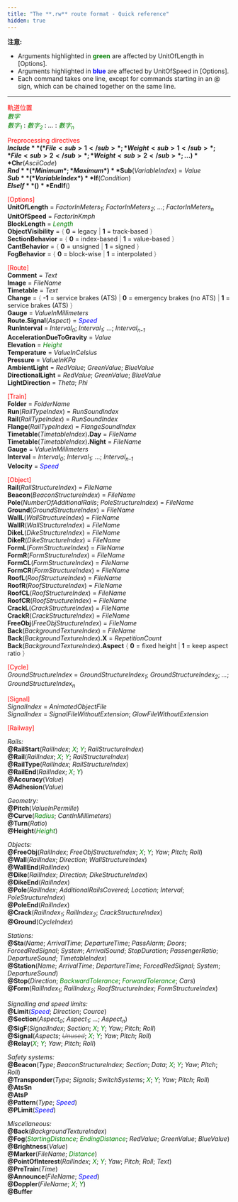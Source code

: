 ```yaml
---
title: "The **.rw** route format - Quick reference"
hidden: true
---
```


**注意:** 

- Arguments highlighted in **<font color="green">green</font>** are affected by UnitOfLength in [Options].
- Arguments highlighted in **<font color="blue">blue</font>** are affected by UnitOfSpeed in [Options].
- Each command takes one line, except for commands starting in an @ sign, which can be chained together on the same line.

---

<font color="red">軌道位置</font>  
*<font color="green">數字</font>*  
*<font color="green">數字<sub>1</sub></font>* : *<font color="green">數字<sub>2</sub></font>* : *...* : *<font color="green">數字<sub>n</sub></font>*

<font color="red">Preprocessing directives</font>  
**$Include**(*File<sub>1</sub>*; *Weight<sub>1</sub>*; *File<sub>2</sub>*; *Weight<sub>2</sub>*; ...)  
**$Chr**(*AsciiCode*)  
**$Rnd**(*Minimum*; *Maximum*)  
**$Sub**(*VariableIndex*) = *Value*  
**$Sub**(*VariableIndex*)  
**$If**(*Condition*)  
**$ElseIf**()  
**$EndIf**()

<font color="red">[Options]</font>  
**UnitOfLength** = *FactorInMeters<sub>1</sub>*; *FactorInMeters<sub>2</sub>*; *...*; *FactorInMeters<sub>n</sub>*  
**UnitOfSpeed** = *FactorInKmph*  
**BlockLength** = *<font color="green">Length</font>*  
**ObjectVisibility** = <font color="gray">{</font> **0** = legacy <font color="gray">|</font> **1** = track-based <font color="gray">}</font>  
**SectionBehavior** = <font color="gray">{</font> **0** = index-based <font color="gray">|</font> **1** = value-based <font color="gray">}</font>  
**CantBehavior** = <font color="gray">{</font> **0** = unsigned <font color="gray">|</font> **1** = signed <font color="gray">}</font>  
**FogBehavior** = <font color="gray">{</font> **0** = block-wise <font color="gray">|</font> **1** = interpolated <font color="gray">}</font>  

<font color="red">[Route]</font>  
**Comment** = *Text*  
**Image** = *FileName*  
**Timetable** = *Text*  
**Change** = <font color="gray">{</font> **-1** = service brakes (ATS) <font color="gray">|</font> **0** = emergency brakes (no ATS) <font color="gray">|</font> **1** = service brakes (ATS) <font color="gray">}</font>  
**Gauge** = *ValueInMillimeters*  
**Route.Signal**(*Aspect*) = <font color="blue">*Speed*</font>  
**RunInterval** = *Interval<sub>0</sub>*; *Interval<sub>1</sub>*; ...; *Interval<sub>n-1</sub>*  
**AccelerationDueToGravity** = *Value*  
**Elevation** = *<font color="green">Height</font>*  
**Temperature** = *ValueInCelsius*  
**Pressure** = *ValueInKPa*  
**AmbientLight** = *RedValue*; *GreenValue*; *BlueValue*  
**DirectionalLight** = *RedValue*; *GreenValue*; *BlueValue*  
**LightDirection** = *Theta*; *Phi*

<font color="red">[Train]</font>  
**Folder** = *FolderName*  
**Run**(*RailTypeIndex*) = *RunSoundIndex*  
**Rail**(*RailTypeIndex*) = *RunSoundIndex*  
**Flange**(*RailTypeIndex*) = *FlangeSoundIndex*  
**Timetable**(*TimetableIndex*)**.Day** = *FileName*  
**Timetable**(*TimetableIndex*)**.Night** = *FileName*  
**Gauge** = *ValueInMillimeters*  
**Interval** = *Interval<sub>0</sub>*; *Interval<sub>1</sub>*; ...; *Interval<sub>n-1</sub>*  
**Velocity** = *<font color="blue">Speed</font>*

<font color="red">[Object]</font>  
**Rail**(*RailStructureIndex*) = *FileName*  
**Beacon**(*BeaconStructureIndex*) = *FileName*  
**Pole**(*NumberOfAdditionalRails*; *PoleStructureIndex*) = *FileName*  
**Ground**(*GroundStructureIndex*) = *FileName*  
**WallL**(*WallStructureIndex*) = *FileName*  
**WallR**(*WallStructureIndex*) = *FileName*  
**DikeL**(*DikeStructureIndex*) = *FileName*  
**DikeR**(*DikeStructureIndex*) = *FileName*  
**FormL**(*FormStructureIndex*) = *FileName*  
**FormR**(*FormStructureIndex*) = *FileName*  
**FormCL**(*FormStructureIndex*) = *FileName*  
**FormCR**(*FormStructureIndex*) = *FileName*  
**RoofL**(*RoofStructureIndex*) = *FileName*  
**RoofR**(*RoofStructureIndex*) = *FileName*  
**RoofCL**(*RoofStructureIndex*) = *FileName*  
**RoofCR**(*RoofStructureIndex*) = *FileName*  
**CrackL**(*CrackStructureIndex*) = *FileName*  
**CrackR**(*CrackStructureIndex*) = *FileName*  
**FreeObj**(*FreeObjStructureIndex*) = *FileName*  
**Back**(*BackgroundTextureIndex*) = *FileName*  
**Back**(*BackgroundTextureIndex*)**.X** = *RepetitionCount*  
**Back**(*BackgroundTextureIndex*)**.Aspect** <font color="gray">{</font> **0** = fixed height <font color="gray">|</font> **1** = keep aspect ratio <font color="gray">}</font>

<font color="red">[Cycle]</font>  
*GroundStructureIndex* = *GroundStructureIndex<sub>1</sub>*; *GroundStructureIndex<sub>2</sub>*; *...*; *GroundStructureIndex<sub>n</sub>*  

<font color="red">[Signal]</font>  
*SignalIndex* = *AnimatedObjectFile*  
*SignalIndex* = *SignalFileWithoutExtension*; *GlowFileWithoutExtension*

<font color="red">[Railway]</font>  

*Rails:*  
**@RailStart**(*RailIndex*; <font color="green">*X*</font>; <font color="green">*Y*</font>; *RailStructureIndex*)  
**@Rail**(*RailIndex*; <font color="green">*X*</font>; <font color="green">*Y*</font>; *RailStructureIndex*)  
**@RailType**(*RailIndex*; *RailStructureIndex*)  
**@RailEnd**(*RailIndex*; <font color="green">*X*</font>; <font color="green">*Y*</font>)  
**@Accuracy**(*Value*)  
**@Adhesion**(*Value*)

*Geometry:*  
**@Pitch**(*ValueInPermille*)  
**@Curve**(*<font color="green">Radius</font>*; *CantInMillimeters*)  
**@Turn**(*Ratio*)  
**@Height**(*<font color="green">Height</font>*)  

*Objects:*  
**@FreeObj**(*RailIndex*; *FreeObjStructureIndex*; <font color="green">*X*</font>; <font color="green">*Y*</font>; *Yaw*; *Pitch*; *Roll*)  
**@Wall**(*RailIndex*; *Direction*; *WallStructureIndex*)  
**@WallEnd**(*RailIndex*)  
**@Dike**(*RailIndex*; *Direction*; *DikeStructureIndex*)  
**@DikeEnd**(*RailIndex*)  
**@Pole**(*RailIndex*; *AdditionalRailsCovered*; *Location*; *Interval*; *PoleStructureIndex*)  
**@PoleEnd**(*RailIndex*)  
**@Crack**(*RailIndex<sub>1</sub>*; *RailIndex<sub>2</sub>*; *CrackStructureIndex*)  
**@Ground**(*CycleIndex*)  

*Stations:*  
**@Sta**(*Name*; *ArrivalTime*; *DepartureTime*; *PassAlarm*; *Doors*; *ForcedRedSignal*; *System*; *ArrivalSound*; *StopDuration*; *PassengerRatio*; *DepartureSound*; *TimetableIndex*)  
**@Station**(*Name*; *ArrivalTime*; *DepartureTime*; *ForcedRedSignal*; *System*; *DepartureSound*)  
**@Stop**(*Direction*; *<font color="green">BackwardTolerance</font>*; *<font color="green">ForwardTolerance</font>*; *Cars*)  
**@Form**(*RailIndex<sub>1</sub>*; *RailIndex<sub>2</sub>*; *RoofStructureIndex*; *FormStructureIndex*)  

*Signalling and speed limits:*  
**@Limit**(*<font color="blue">Speed</font>*; *Direction*; *Cource*)  
**@Section**(*Aspect<sub>0</sub>*; *Aspect<sub>1</sub>*; *...*; *Aspect<sub>n</sub>*)  
**@SigF**(*SignalIndex*; *Section*; <font color="green">*X*</font>; <font color="green">*Y*</font>; *Yaw*; *Pitch*; *Roll*)  
**@Signal**(*Aspects*; ~~*<font color="gray">Unused</font>*~~; <font color="green">*X*</font>; <font color="green">*Y*</font>; *Yaw*; *Pitch*; *Roll*)  
**@Relay**(<font color="green">*X*</font>; <font color="green">*Y*</font>; *Yaw*; *Pitch*; *Roll*) 

*Safety systems:*  
**@Beacon**(*Type*; *BeaconStructureIndex*; *Section*; *Data*; <font color="green">*X*</font>; <font color="green">*Y*</font>; *Yaw*; *Pitch*; *Roll*)  
**@Transponder**(*Type*; *Signals*; *SwitchSystems*; <font color="green">*X*</font>; <font color="green">*Y*</font>; *Yaw*; *Pitch*; *Roll*)  
**@AtsSn**  
**@AtsP**  
**@Pattern**(*Type*; *<font color="blue">Speed</font>*)  
**@PLimit**(*<font color="blue">Speed</font>*)

*Miscellaneous:*  
**@Back**(*BackgroundTextureIndex*)  
**@Fog**(*<font color="green">StartingDistance</font>*; *<font color="green">EndingDistance</font>*; *RedValue*; *GreenValue*; *BlueValue*)  
**@Brightness**(*Value*)  
**@Marker**(*FileName*; *<font color="green">Distance</font>*)  
**@PointOfInterest**(*RailIndex*; <font color="green">*X*</font>; <font color="green">*Y*</font>; *Yaw*; *Pitch*; *Roll*; *Text*)  
**@PreTrain**(*Time*)  
**@Announce**(*FileName*; *<font color="blue">Speed</font>*)  
**@Doppler**(*FileName*; <font color="green">*X*</font>; <font color="green">*Y*</font>)  
**@Buffer**
